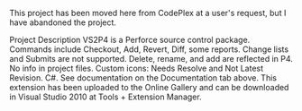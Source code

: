 ﻿This project has been moved here from CodePlex at a user's request, but I have abandoned the project.

Project Description
VS2P4 is a Perforce source control package. Commands include Checkout, Add, Revert, Diff, some reports. Change lists and Submits are not supported. Delete, rename, and add are reflected in P4. No info in project files. Custom icons: Needs Resolve and Not Latest Revision. C#.
See documentation on the Documentation tab above.
This extension has been uploaded to the Online Gallery and can be downloaded in Visual Studio 2010 at Tools + Extension Manager.
